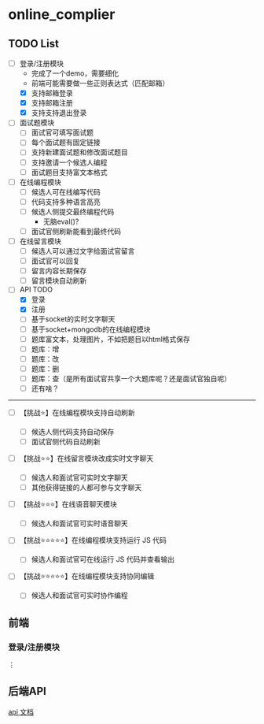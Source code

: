 # online_complier
## TODO List
- [ ] 登录/注册模块
    *  完成了一个demo，需要细化
    * 前端可能需要做一些正则表达式（匹配邮箱）
    - [x] 支持邮箱登录
    - [x] 支持邮箱注册
    - [x] 支持支持退出登录
- [ ] 面试题模块
    - [ ] 面试官可填写面试题
    - [ ] 每个面试题有固定链接
    - [ ] 支持新建面试题和修改面试题目
    - [ ] 支持邀请一个候选人编程
    - [ ] 面试题目支持富文本格式
- [ ] 在线编程模块
    - [ ] 候选人可在线编写代码
    - [ ] 代码支持多种语言高亮
    - [ ] 候选人侧提交最终编程代码
        * 无脑eval()?
    - [ ] 面试官侧刷新能看到最终代码
- [ ] 在线留言模块
    - [ ] 候选人可以通过文字给面试官留言
    - [ ] 面试官可以回复
    - [ ] 留言内容长期保存
    - [ ] 留言模块自动刷新

- [ ] API TODO
    - [x] 登录
    - [x] 注册
    - [ ] 基于socket的实时文字聊天
    - [ ] 基于socket+mongodb的在线编程模块
    - [ ] 题库富文本，处理图片，不如把题目以html格式保存
    - [ ] 题库：增
    - [ ] 题库：改
    - [ ] 题库：删
    - [ ] 题库：查（是所有面试官共享一个大题库呢？还是面试官独自呢）
    - [ ] 还有啥？
    
---
- [ ] 【挑战⭐️】在线编程模块支持自动刷新
    - [ ] 候选人侧代码支持自动保存
    - [ ] 面试官侧代码自动刷新
- [ ] 【挑战⭐️⭐️】在线留言模块改成实时文字聊天
    - [ ] 候选人和面试官可实时文字聊天
    - [ ] 其他获得链接的人都可参与文字聊天
- [ ] 【挑战⭐️⭐️⭐️】在线语音聊天模块

    - [ ] 候选人和面试官可实时语音聊天

- [ ] 【挑战⭐️⭐️⭐️⭐️⭐️】在线编程模块支持运行 JS 代码

    - [ ] 候选人和面试官可在线运行 JS 代码并查看输出

- [ ] 【挑战⭐️⭐️⭐️⭐️⭐️】在线编程模块支持协同编辑

    - [ ] 候选人和面试官可实时协作编程



## 前端

### 登录/注册模块



$\vdots$


## 后端API

[api 文档]( ./server_express/README.md)